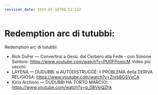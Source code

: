 ```yaml
---
revision_date: 2024-07-18T08:52:13Z
---
```

# Redemption arc di tutubbi:
Redemption arc di tutubbi:
* Rick DuFer — Convertirsi a Gesù: dal Cerbero alla Fede - con Simone Santoro: https://www.youtube.com/watch?v=PU0FPoieicM
Video più vecchi:
* LAYENA — DUDUBBI si AUTODISTRUGGE: il PROBLEMA della DERIVA RELIGIOSA: https://www.youtube.com/watch?v=ZnrbBGSVxCA
* Kirio Archivio — DUDUBBI HA TORTO MARCIO!: https://www.youtube.com/watch?v=q_08VkiQZhk